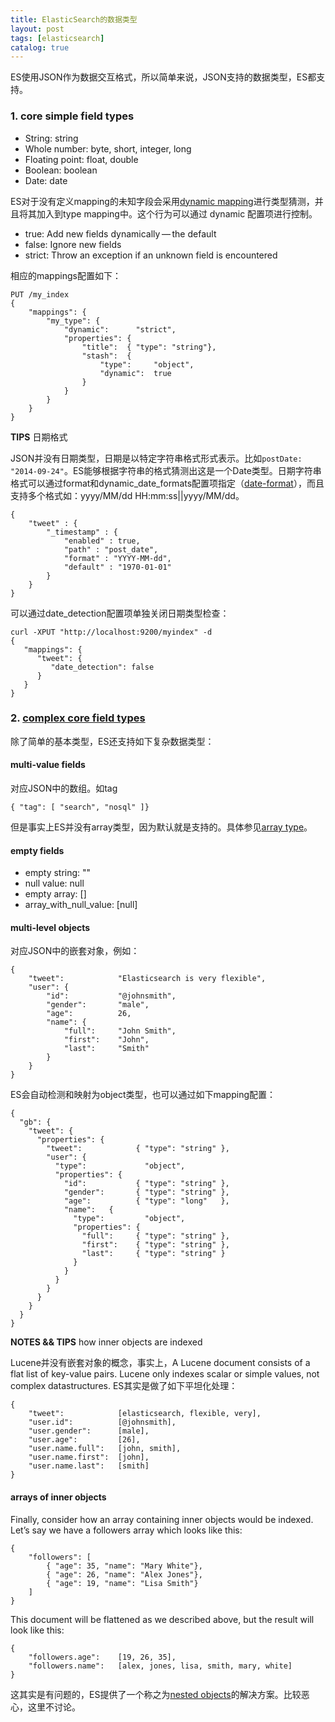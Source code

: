 ```yaml
---
title: ElasticSearch的数据类型
layout: post
tags: [elasticsearch]
catalog: true
---
```


ES使用JSON作为数据交互格式，所以简单来说，JSON支持的数据类型，ES都支持。

### 1. core simple field types

* String: string
* Whole number: byte, short, integer, long
* Floating point: float, double
* Boolean: boolean
* Date: date


ES对于没有定义mapping的未知字段会采用[dynamic mapping](http://www.elasticsearch.org/guide/en/elasticsearch/guide/current/dynamic-mapping.html)进行类型猜测，并且将其加入到type mapping中。这个行为可以通过 dynamic 配置项进行控制。

* true: Add new fields dynamically — the default
* false: Ignore new fields
* strict: Throw an exception if an unknown field is encountered

相应的mappings配置如下：

	PUT /my_index
	{
	    "mappings": {
	        "my_type": {
	            "dynamic":      "strict", 
	            "properties": {
	                "title":  { "type": "string"},
	                "stash":  {
	                    "type":     "object",
	                    "dynamic":  true 
	                }
	            }
	        }
	    }
	}


**TIPS** 日期格式

JSON并没有日期类型，日期是以特定字符串格式形式表示。比如`postDate: "2014-09-24"`。ES能够根据字符串的格式猜测出这是一个Date类型。日期字符串格式可以通过format和dynamic_date_formats配置项指定（[date-format](http://www.elasticsearch.org/guide/en/elasticsearch/reference/current/mapping-date-format.html)），而且支持多个格式如：yyyy/MM/dd HH:mm:ss||yyyy/MM/dd。

	{
	    "tweet" : {
	        "_timestamp" : {
	            "enabled" : true,
	            "path" : "post_date",
	            "format" : "YYYY-MM-dd",
	            "default" : "1970-01-01"
	        }
	    }
	}


可以通过date_detection配置项单独关闭日期类型检查：

	curl -XPUT "http://localhost:9200/myindex" -d
	{
	   "mappings": {
	      "tweet": {
	         "date_detection": false
	      }
	   }
	}


### 2. [complex core field types](http://www.elasticsearch.org/guide/en/elasticsearch/guide/current/complex-core-fields.html)

除了简单的基本类型，ES还支持如下复杂数据类型：


####  multi-value fields

对应JSON中的数组。如tag

	{ "tag": [ "search", "nosql" ]}

但是事实上ES并没有array类型，因为默认就是支持的。具体参见[array type](http://www.elasticsearch.org/guide/en/elasticsearch/reference/current/mapping-array-type.html#mapping-array-type)。

####  empty fields

* empty string: ""
* null value: null
* empty array: []
* array_with_null_value: [null]

#### multi-level objects

对应JSON中的嵌套对象，例如：

	{
	    "tweet":            "Elasticsearch is very flexible",
	    "user": {
	        "id":           "@johnsmith",
	        "gender":       "male",
	        "age":          26,
	        "name": {
	            "full":     "John Smith",
	            "first":    "John",
	            "last":     "Smith"
	        }
	    }
	}

ES会自动检测和映射为object类型，也可以通过如下mapping配置：

	{
	  "gb": {
	    "tweet": { 
	      "properties": {
	        "tweet":            { "type": "string" },
	        "user": { 
	          "type":             "object",
	          "properties": {
	            "id":           { "type": "string" },
	            "gender":       { "type": "string" },
	            "age":          { "type": "long"   },
	            "name":   { 
	              "type":         "object",
	              "properties": {
	                "full":     { "type": "string" },
	                "first":    { "type": "string" },
	                "last":     { "type": "string" }
	              }
	            }
	          }
	        }
	      }
	    }
	  }
	}


**NOTES && TIPS** how inner objects are indexed

Lucene并没有嵌套对象的概念，事实上，A Lucene document consists of a flat list of key-value pairs. Lucene only indexes scalar or simple values, not complex datastructures. ES其实是做了如下平坦化处理：

	{
	    "tweet":            [elasticsearch, flexible, very],
	    "user.id":          [@johnsmith],
	    "user.gender":      [male],
	    "user.age":         [26],
	    "user.name.full":   [john, smith],
	    "user.name.first":  [john],
	    "user.name.last":   [smith]
	}

#### arrays of inner objects

Finally, consider how an array containing inner objects would be indexed. Let’s say we have a followers array which looks like this:

	{
	    "followers": [
	        { "age": 35, "name": "Mary White"},
	        { "age": 26, "name": "Alex Jones"},
	        { "age": 19, "name": "Lisa Smith"}
	    ]
	}

This document will be flattened as we described above, but the result will look like this:

	{
	    "followers.age":    [19, 26, 35],
	    "followers.name":   [alex, jones, lisa, smith, mary, white]
	}

这其实是有问题的，ES提供了一个称之为[nested objects](http://www.elasticsearch.org/guide/en/elasticsearch/guide/current/nested-objects.html)的解决方案。比较恶心，这里不讨论。

